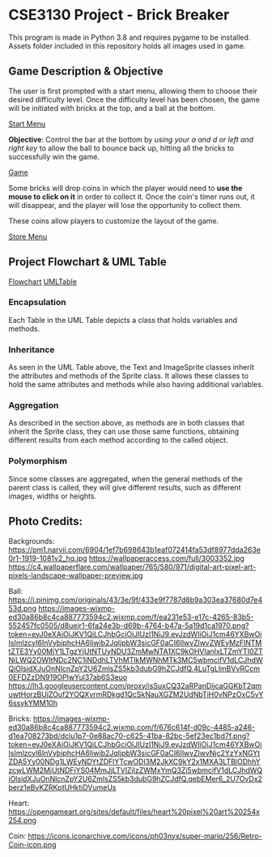 # CSE3130 Project - Brick Breaker

This program is made in Python 3.8 and requires pygame to be installed. Assets folder included in this repository holds
all images used in game.

## Game Description & Objective

The user is first prompted with a start menu, allowing them to choose their desired difficulty level. Once the
difficulty level has been chosen, the game will be initiated with bricks at the top, and a ball at the bottom.

[Start Menu](assets/startMenu.png)

__Objective__: Control the bar at the bottom by _using your a and d or left and right key_ to allow the ball to bounce
back up, hitting all the bricks to successfully win the game.

[Game](assets/game.png)

Some bricks will drop coins in which the player would need to __use the mouse to click on it__ in order to collect it.
Once the coin's timer runs out, it will disappear, and the player will lose the opportunity to collect them.

These coins allow players to customize the layout of the game.

[Store Menu](assets/storeMenu.png)

## Project Flowchart & UML Table

[Flowchart](ProjectFlowchart.png)
[UMLTable](ProjectUml.png)

### Encapsulation

Each Table in the UML Table depicts a class that holds variables and methods.

### Inheritance

As seen in the UML Table above, the Text and ImageSprite classes inherit the attributes and methods of the Sprite class.
It allows these classes to hold the same attributes and methods while also having additional variables.

### Aggregation

As described in the section above, as methods are in both classes that inherit the Sprite class, they can use those same
functions, obtaining different results from each method according to the called object.

### Polymorphism

Since some classes are aggregated, when the general methods of the parent class is called, they will give different
results, such as different images, widths or heights.

## Photo Credits:

Backgrounds:
https://pm1.narvii.com/6904/1ef7b698643b1eaf072414fa53df8977dda263e0r1-1919-1081v2_hq.jpg
https://wallpaperaccess.com/full/3003352.jpg
https://c4.wallpaperflare.com/wallpaper/765/580/971/digital-art-pixel-art-pixels-landscape-wallpaper-preview.jpg

Ball:
https://i.pinimg.com/originals/43/3e/9f/433e9f7787d8b9a303ea37680d7e453d.png
https://images-wixmp-ed30a86b8c4ca887773594c2.wixmp.com/f/ea231e53-e17c-4265-83b5-552457fc0505/d8uejr1-6fa24e3b-d69b-4764-b47a-5a19d1ca1970.png?token=eyJ0eXAiOiJKV1QiLCJhbGciOiJIUzI1NiJ9.eyJzdWIiOiJ1cm46YXBwOiIsImlzcyI6InVybjphcHA6Iiwib2JqIjpbW3sicGF0aCI6IlwvZlwvZWEyMzFlNTMtZTE3Yy00MjY1LTgzYjUtNTUyNDU3ZmMwNTA1XC9kOHVlanIxLTZmYTI0ZTNiLWQ2OWItNDc2NC1iNDdhLTVhMTlkMWNhMTk3MC5wbmcifV1dLCJhdWQiOlsidXJuOnNlcnZpY2U6ZmlsZS5kb3dubG9hZCJdfQ.4LuTgLlmBVvRCcm0EFDZzDN919OPlwYul37ab6S3euo
https://lh3.googleusercontent.com/proxy/isSuxCQ32aRPanDijcaGGKbT2qmuwtHorzBUjZOuf2YOQXvrmRDkgd1QcSkNauXGZM2UdNbTiH0vNPzOxC5vY6ssykYMM10h

Bricks: https://images-wixmp-ed30a86b8c4ca887773594c2.wixmp.com/f/676c614f-d09c-4485-a246-d1ea708273bd/dclu1p7-0e88ac70-c625-41ba-82bc-5ef23ec1bd7f.png?token=eyJ0eXAiOiJKV1QiLCJhbGciOiJIUzI1NiJ9.eyJzdWIiOiJ1cm46YXBwOiIsImlzcyI6InVybjphcHA6Iiwib2JqIjpbW3sicGF0aCI6IlwvZlwvNjc2YzYxNGYtZDA5Yy00NDg1LWEyNDYtZDFlYTcwODI3M2JkXC9kY2x1MXA3LTBlODhhYzcwLWM2MjUtNDFiYS04MmJjLTVlZjIzZWMxYmQ3Zi5wbmcifV1dLCJhdWQiOlsidXJuOnNlcnZpY2U6ZmlsZS5kb3dubG9hZCJdfQ.qebEMer6_2U7OvDx2berz1eByKZRKptUHktiDVumeUs

Heart: https://opengameart.org/sites/default/files/heart%20pixel%20art%20254x254.png

Coin: https://icons.iconarchive.com/icons/ph03nyx/super-mario/256/Retro-Coin-icon.png